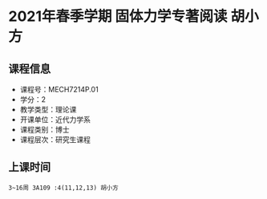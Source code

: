 # 2021年春季学期 固体力学专著阅读 胡小方






## 课程信息

- 课程号：MECH7214P.01
- 学分：2
- 教学类型：理论课
- 开课单位：近代力学系
- 课程类别：博士
- 课程层次：研究生课程

## 上课时间

```
3~16周 3A109 :4(11,12,13) 胡小方
```

